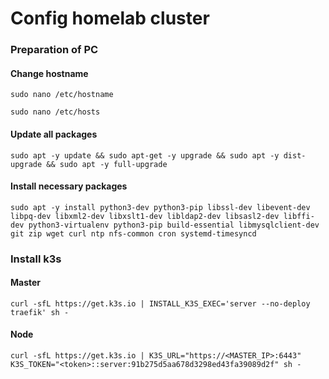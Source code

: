 # Config homelab cluster

### Preparation of PC

#### Change hostname

`sudo nano /etc/hostname`

`sudo nano /etc/hosts`

#### Update all packages

`sudo apt -y update && sudo apt-get -y upgrade && sudo apt -y dist-upgrade && sudo apt -y full-upgrade`

#### Install necessary packages

`sudo apt -y install python3-dev python3-pip libssl-dev libevent-dev libpq-dev libxml2-dev libxslt1-dev libldap2-dev libsasl2-dev libffi-dev python3-virtualenv python3-pip build-essential libmysqlclient-dev git zip wget curl ntp nfs-common cron systemd-timesyncd`


### Install k3s

#### Master

`curl -sfL https://get.k3s.io | INSTALL_K3S_EXEC='server --no-deploy traefik' sh -`


#### Node

`curl -sfL https://get.k3s.io | K3S_URL="https://<MASTER_IP>:6443" K3S_TOKEN="<token>::server:91b275d5aa678d3298ed43fa39089d2f" sh -`